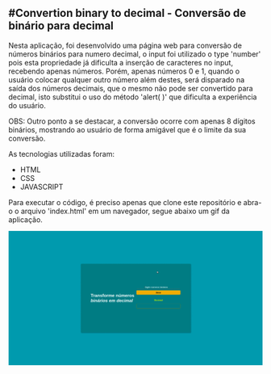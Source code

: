 ## #Convertion binary to decimal - Conversão de binário para decimal


Nesta aplicação, foi desenvolvido uma página web para conversão de números binários para numero decimal, o input foi utilizado o type 'number' pois esta propriedade já dificulta a inserção de caracteres no input, recebendo apenas números. Porém, apenas números 0 e 1, quando o usuário colocar qualquer outro número além destes, será disparado na saída dos números decimais, que o mesmo não pode ser convertido para decimal, isto substitui o uso do método 'alert( )' que dificulta a experiência do usuário.

OBS: Outro ponto a se destacar, a conversão ocorre com apenas 8 dígitos binários, mostrando ao usuário de forma amigável que é o limite da sua conversão.

As tecnologias utilizadas foram:

- HTML
- CSS
- JAVASCRIPT

Para executar o código, é preciso apenas que clone este repositório e abra-o o arquivo 'index.html' em um navegador, segue abaixo um gif da aplicação.

![](aplication.gif)

